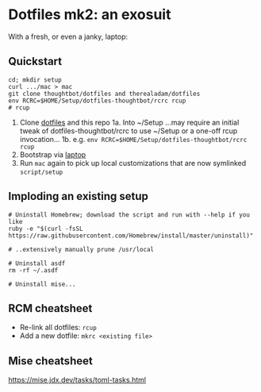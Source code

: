 # Dotfiles mk2: an exosuit

With a fresh, or even a janky, laptop:

## Quickstart

```
cd; mkdir setup
curl .../mac > mac
git clone thoughtbot/dotfiles and therealadam/dotfiles
env RCRC=$HOME/Setup/dotfiles-thoughtbot/rcrc rcup
# rcup
```

1. Clone [dotfiles](https://github.com/thoughtbot/dotfiles) and this repo
1a. Into ~/Setup ...may require an initial tweak of dotfiles-thoughtbot/rcrc to use ~/Setup or a one-off rcup invocation...
1b. e.g. `env RCRC=$HOME/Setup/dotfiles-thoughtbot/rcrc rcup`
2. Bootstrap via [laptop](https://github.com/thoughtbot/laptop)
3. Run `mac` again to pick up local customizations that are now symlinked
   `script/setup`

## Imploding an existing setup

```
# Uninstall Homebrew; download the script and run with --help if you like
ruby -e "$(curl -fsSL https://raw.githubusercontent.com/Homebrew/install/master/uninstall)"

# ..extensively manually prune /usr/local

# Uninstall asdf
rm -rf ~/.asdf

# Uninstall mise...
```

## RCM cheatsheet

- Re-link all dotfiles: `rcup`
- Add a new dotfile: `mkrc <existing file>`

## Mise cheatsheet

https://mise.jdx.dev/tasks/toml-tasks.html
